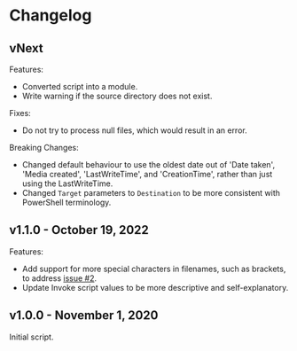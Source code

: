 # Changelog

## vNext

Features:

- Converted script into a module.
- Write warning if the source directory does not exist.

Fixes:

- Do not try to process null files, which would result in an error.

Breaking Changes:

- Changed default behaviour to use the oldest date out of 'Date taken', 'Media created', 'LastWriteTime', and 'CreationTime', rather than just using the LastWriteTime.
- Changed `Target` parameters to `Destination` to be more consistent with PowerShell terminology.

## v1.1.0 - October 19, 2022

Features:

- Add support for more special characters in filenames, such as brackets, to address [issue #2](https://github.com/deadlydog/MoveFilesIntoDateDirectories/issues/2).
- Update Invoke script values to be more descriptive and self-explanatory.

## v1.0.0 - November 1, 2020

Initial script.
